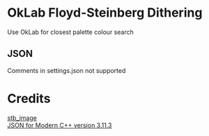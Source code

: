 # OkLab Floyd-Steinberg Dithering
Use OkLab for closest palette colour search

## JSON
Comments in settings.json not supported

# Credits
[stb_image](https://github.com/nothings/stb)  
[JSON for Modern C++ version 3.11.3](https://github.com/nlohmann/json/releases/tag/v3.11.3)  